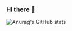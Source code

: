 ### Hi there 👋

![Anurag's GitHub stats](https://github-readme-stats.vercel.app/api?username=seiichi1101&show_icons=true&theme=radical)

<!--
**seiichi1101/seiichi1101** is a ✨ _special_ ✨ repository because its `README.md` (this file) appears on your GitHub profile.

Here are some ideas to get you started:

- 🔭 I’m currently working on ...
- 🌱 I’m currently learning ...
- 👯 I’m looking to collaborate on ...
- 🤔 I’m looking for help with ...
- 💬 Ask me about ...
- 📫 How to reach me: ...
- 😄 Pronouns: ...
- ⚡ Fun fact: ...
-->
